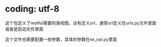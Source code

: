 # coding: utf-8

这个包定义了restful需要的类视图，没有定义url，通常url定义在urls.py文件里面或者是启动文件里面

这个文件也需要配置一些参数，具体的参数在ex_var.py里面